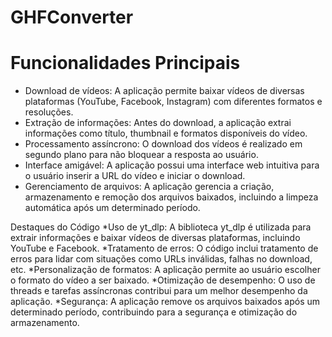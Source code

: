 # GHFConverter
 
# Funcionalidades Principais
* Download de vídeos: A aplicação permite baixar vídeos de diversas plataformas (YouTube, Facebook, Instagram) com diferentes formatos e resoluções.
* Extração de informações: Antes do download, a aplicação extrai informações como título, thumbnail e formatos disponíveis do vídeo.
* Processamento assíncrono: O download dos vídeos é realizado em segundo plano para não bloquear a resposta ao usuário.
* Interface amigável: A aplicação possui uma interface web intuitiva para o usuário inserir a URL do vídeo e iniciar o download.
* Gerenciamento de arquivos: A aplicação gerencia a criação, armazenamento e remoção dos arquivos baixados, incluindo a limpeza automática após um determinado período.

Destaques do Código
*Uso de yt_dlp: A biblioteca yt_dlp é utilizada para extrair informações e baixar vídeos de diversas plataformas, incluindo YouTube e Facebook.
*Tratamento de erros: O código inclui tratamento de erros para lidar com situações como URLs inválidas, falhas no download, etc.
*Personalização de formatos: A aplicação permite ao usuário escolher o formato do vídeo a ser baixado.
*Otimização de desempenho: O uso de threads e tarefas assíncronas contribui para um melhor desempenho da aplicação.
*Segurança: A aplicação remove os arquivos baixados após um determinado período, contribuindo para a segurança e otimização do armazenamento.
